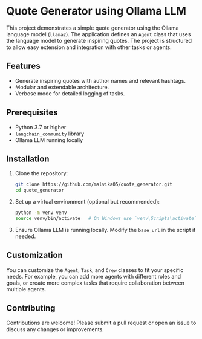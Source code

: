 # Quote Generator using Ollama LLM

This project demonstrates a simple quote generator using the Ollama language model (`llama2`). The application defines an `Agent` class that uses the language model to generate inspiring quotes. The project is structured to allow easy extension and integration with other tasks or agents.

## Features
- Generate inspiring quotes with author names and relevant hashtags.
- Modular and extendable architecture.
- Verbose mode for detailed logging of tasks.

## Prerequisites

- Python 3.7 or higher
- `langchain_community` library
- Ollama LLM running locally

## Installation

1. Clone the repository:
    ```bash
    git clone https://github.com/malvika05/quote_generator.git
    cd quote_generator
    ```

2. Set up a virtual environment (optional but recommended):
    ```bash
    python -m venv venv
    source venv/bin/activate   # On Windows use `venv\Scripts\activate`
    ```


3. Ensure Ollama LLM is running locally. Modify the `base_url` in the script if needed.



## Customization

You can customize the `Agent`, `Task`, and `Crew` classes to fit your specific needs. For example, you can add more agents with different roles and goals, or create more complex tasks that require collaboration between multiple agents.

## Contributing

Contributions are welcome! Please submit a pull request or open an issue to discuss any changes or improvements.
